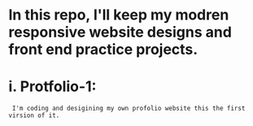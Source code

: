 # In this repo, I'll keep my modren responsive website designs and front end practice projects.


# i. Protfolio-1:
     
     I'm coding and desigining my own profolio website this the first virsion of it. 
  
  

